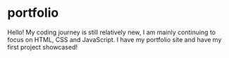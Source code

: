# portfolio


Hello! My coding journey is still relatively new, I am mainly continuing to focus on HTML, CSS and JavaScript. I have my portfolio site and have my first project showcased!
